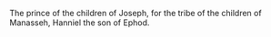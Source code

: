 The prince of the children of Joseph, for the tribe of the children of Manasseh, Hanniel the son of Ephod.

